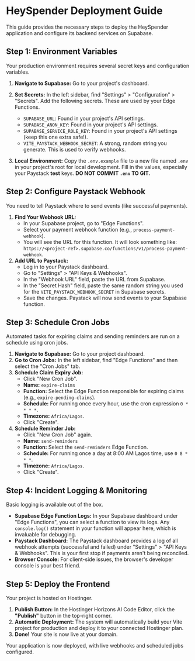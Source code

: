 # HeySpender Deployment Guide

This guide provides the necessary steps to deploy the HeySpender application and configure its backend services on Supabase.

## Step 1: Environment Variables

Your production environment requires several secret keys and configuration variables.

1.  **Navigate to Supabase:** Go to your project's dashboard.
2.  **Set Secrets:** In the left sidebar, find "Settings" > "Configuration" > "Secrets". Add the following secrets. These are used by your Edge Functions.
    *   `SUPABASE_URL`: Found in your project's API settings.
    *   `SUPABASE_ANON_KEY`: Found in your project's API settings.
    *   `SUPABASE_SERVICE_ROLE_KEY`: Found in your project's API settings (keep this one extra safe!).
    *   `VITE_PAYSTACK_WEBHOOK_SECRET`: A strong, random string you generate. This is used to verify webhooks.

3.  **Local Environment:** Copy the `.env.example` file to a new file named `.env` in your project's root for local development. Fill in the values, especially your Paystack **test** keys. **DO NOT COMMIT `.env` TO GIT.**

## Step 2: Configure Paystack Webhook

You need to tell Paystack where to send events (like successful payments).

1.  **Find Your Webhook URL:**
    *   In your Supabase project, go to "Edge Functions".
    *   Select your payment webhook function (e.g., `process-payment-webhook`).
    *   You will see the URL for this function. It will look something like: `https://<project-ref>.supabase.co/functions/v1/process-payment-webhook`.
2.  **Add URL to Paystack:**
    *   Log in to your Paystack dashboard.
    *   Go to "Settings" > "API Keys & Webhooks".
    *   In the "Webhook URL" field, paste the URL from Supabase.
    *   In the "Secret Hash" field, paste the same random string you used for the `VITE_PAYSTACK_WEBHOOK_SECRET` in Supabase secrets.
    *   Save the changes. Paystack will now send events to your Supabase function.

## Step 3: Schedule Cron Jobs

Automated tasks for expiring claims and sending reminders are run on a schedule using cron jobs.

1.  **Navigate to Supabase:** Go to your project dashboard.
2.  **Go to Cron Jobs:** In the left sidebar, find "Edge Functions" and then select the "Cron Jobs" tab.
3.  **Schedule Claim Expiry Job:**
    *   Click "New Cron Job".
    *   **Name:** `expire-claims`
    *   **Function:** Select the Edge Function responsible for expiring claims (e.g., `expire-pending-claims`).
    *   **Schedule:** For running once every hour, use the cron expression `0 * * * *`.
    *   **Timezone:** `Africa/Lagos`.
    *   Click "Create".
4.  **Schedule Reminder Job:**
    *   Click "New Cron Job" again.
    *   **Name:** `send-reminders`
    *   **Function:** Select the `send-reminders` Edge Function.
    *   **Schedule:** For running once a day at 8:00 AM Lagos time, use `0 8 * * *`.
    *   **Timezone:** `Africa/Lagos`.
    *   Click "Create".

## Step 4: Incident Logging & Monitoring

Basic logging is available out of the box.

*   **Supabase Edge Function Logs:** In your Supabase dashboard under "Edge Functions", you can select a function to view its logs. Any `console.log()` statement in your function will appear here, which is invaluable for debugging.
*   **Paystack Dashboard:** The Paystack dashboard provides a log of all webhook attempts (successful and failed) under "Settings" > "API Keys & Webhooks". This is your first stop if payments aren't being reconciled.
*   **Browser Console:** For client-side issues, the browser's developer console is your best friend.

## Step 5: Deploy the Frontend

Your project is hosted on Hostinger.

1.  **Publish Button:** In the Hostinger Horizons AI Code Editor, click the **"Publish"** button in the top-right corner.
2.  **Automatic Deployment:** The system will automatically build your Vite project for production and deploy it to your connected Hostinger plan.
3.  **Done!** Your site is now live at your domain.

Your application is now deployed, with live webhooks and scheduled jobs configured.